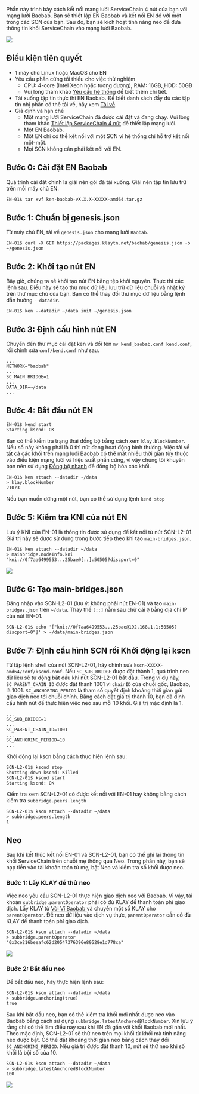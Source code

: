 Phần này trình bày cách kết nối mạng lưới ServiceChain 4 nút của bạn với mạng lưới Baobab. Bạn sẽ thiết lập EN Baobab và kết nối EN đó với một trong các SCN của bạn. Sau đó, bạn sẽ kích hoạt tính năng neo để đưa thông tin khối ServiceChain vào mạng lưới Baobab.

![](../images/sc-en-scn-arch.png)

## Điều kiện tiên quyết <a id="prerequisites"></a>
 - 1 máy chủ Linux hoặc MacOS cho EN
 - Yêu cầu phần cứng tối thiểu cho việc thử nghiệm
   - CPU: 4-core (Intel Xeon hoặc tương đương), RAM: 16GB, HDD: 50GB
   - Vui lòng tham khảo [Yêu cầu hệ thống](../references/system-requirements.md) để biết thêm chi tiết.
 - Tải xuống tập tin thực thi EN Baobab. Để biết danh sách đầy đủ các tập tin nhị phân có thể tải về, hãy xem [Tải về](../../../download/README.md).
 - Giả định và hạn chế
   - Một mạng lưới ServiceChain đã được cài đặt và đang chạy. Vui lòng tham khảo [Thiết lập ServiceChain 4 nút](4nodes-setup-guide.md) để thiết lập mạng lưới.
   - Một EN Baobab.
   - Một EN chỉ có thể kết nối với một SCN vì hệ thống chỉ hỗ trợ kết nối một-một.
   - Mọi SCN không cần phải kết nối với EN.

## Bước 0: Cài đặt EN Baobab <a id="install-baobab-en"></a>
Quá trình cài đặt chính là giải nén gói đã tải xuống. Giải nén tập tin lưu trữ trên mỗi máy chủ EN.

```bash
EN-01$ tar xvf ken-baobab-vX.X.X-XXXXX-amd64.tar.gz
```

## Bước 1: Chuẩn bị genesis.json <a id="step-1-preparing-genesis-json"></a>
Từ máy chủ EN, tải về `genesis.json` cho mạng lưới `Baobab`.
```
EN-01$ curl -X GET https://packages.klaytn.net/baobab/genesis.json -o ~/genesis.json
```

## Bước 2: Khởi tạo nút EN <a id="step-2-en-node-initialization"></a>
Bây giờ, chúng ta sẽ khởi tạo nút EN bằng tệp khởi nguyên. Thực thi các lệnh sau. Điều này sẽ tạo thư mục dữ liệu lưu trữ dữ liệu chuỗi và nhật ký trên thư mục chủ của bạn. Bạn có thể thay đổi thư mục dữ liệu bằng lệnh dẫn hướng `--datadir`.

```
EN-01$ ken --datadir ~/data init ~/genesis.json
```

## Bước 3: Định cấu hình nút EN <a id="step-3-configure-the-en-node"></a>
Chuyển đến thư mục cài đặt ken và đổi tên `mv kend_baobab.conf kend.conf`, rồi chỉnh sửa `conf/kend.conf` như sau.

```
...
NETWORK="baobab"
...
SC_MAIN_BRIDGE=1
...
DATA_DIR=~/data
...
```

## Bước 4: Bắt đầu nút EN <a id="step-4-start-the-en-node"></a>
```
EN-01$ kend start
Starting kscnd: OK
```
Bạn có thể kiểm tra trạng thái đồng bộ bằng cách xem `klay.blockNumber`. Nếu số này không phải là 0 thì nút đang hoạt động bình thường. Việc tải về tất cả các khối trên mạng lưới Baobab có thể mất nhiều thời gian tùy thuộc vào điều kiện mạng lưới và hiệu suất phần cứng, vì vậy chúng tôi khuyên bạn nên sử dụng [Đồng bộ nhanh](../../endpoint-node/installation-guide/configuration.md) để đồng bộ hóa các khối.
```
EN-01$ ken attach --datadir ~/data
> klay.blockNumber
21073
```
Nếu bạn muốn dừng một nút, bạn có thể sử dụng lệnh `kend stop`

## Bước 5: Kiểm tra KNI của nút EN <a id="step-5-check-kni-of-en-node"></a>
Lưu ý KNI của EN-01 là thông tin được sử dụng để kết nối từ nút SCN-L2-01. Giá trị này sẽ được sử dụng trong bước tiếp theo khi tạo `main-bridges.json`.
```
EN-01$ ken attach --datadir ~/data
> mainbridge.nodeInfo.kni
"kni://0f7aa6499553...25bae@[::]:50505?discport=0"
```

![](../images/sc-en-scn-nodeInfo.png)

## Bước 6: Tạo main-bridges.json <a id="step-6-create-main-bridges-json"></a>
Đăng nhập vào SCN-L2-01 (lưu ý: không phải nút EN-01) và tạo `main-bridges.json` trên `~/data`. Thay thế `[::]` nằm sau chữ cái `@` bằng địa chỉ IP của nút EN-01.
```
SCN-L2-01$ echo '["kni://0f7aa6499553...25bae@192.168.1.1:50505?discport=0"]' > ~/data/main-bridges.json
```

## Bước 7: ĐỊnh cấu hình SCN rồi Khởi động lại kscn <a id="step-7-configure-scn-then-restart-kscn"></a>
Từ tập lệnh shell của nút SCN-L2-01, hãy chỉnh sửa `kscn-XXXXX-amd64/conf/kscnd.conf`. Nếu `SC_SUB_BRIDGE` được đặt thành 1, quá trình neo dữ liệu sẽ tự động bắt đầu khi nút SCN-L2-01 bắt đầu. Trong ví dụ này, `SC_PARENT_CHAIN_ID` được đặt thành 1001 vì `chainID` của chuỗi gốc, Baobab, là 1001. `SC_ANCHORING_PERIOD` là tham số quyết định khoảng thời gian gửi giao dịch neo tới chuỗi chính. Bằng cách đặt giá trị thành 10, bạn đã định cấu hình nút để thực hiện việc neo sau mỗi 10 khối. Giá trị mặc định là 1.
```
...
SC_SUB_BRIDGE=1
...
SC_PARENT_CHAIN_ID=1001
...
SC_ANCHORING_PERIOD=10
...
```

Khởi động lại kscn bằng cách thực hiện lệnh sau:
```
SCN-L2-01$ kscnd stop
Shutting down kscnd: Killed
SCN-L2-01$ kscnd start
Starting kscnd: OK
```

Kiểm tra xem SCN-L2-01 có được kết nối với EN-01 hay không bằng cách kiểm tra `subbridge.peers.length`
```
SCN-L2-01$ kscn attach --datadir ~/data
> subbridge.peers.length
1
```

## Neo  <a id="anchoring"></a>
Sau khi kết thúc kết nối EN-01 và SCN-L2-01, bạn có thể ghi lại thông tin khối ServiceChain trên chuỗi mẹ thông qua Neo. Trong phần này, bạn sẽ nạp tiền vào tài khoản toán tử mẹ, bật Neo và kiểm tra số khối được neo.

### Bước 1: Lấy KLAY để thử neo <a id="step-1-get-klay-to-test-anchoring"></a>
Việc neo yêu cầu SCN-L2-01 thực hiện giao dịch neo với Baobab. Vì vậy, tài khoản `subbridge.parentOperator` phải có đủ KLAY để thanh toán phí giao dịch. Lấy KLAY từ [Vòi Ví Baobab ](https://baobab.wallet.klaytn.foundation/) và chuyển một số KLAY cho `parentOperator`. Để neo dữ liệu vào dịch vụ thực, `parentOperator` cần có đủ KLAY để thanh toán phí giao dịch.

```
SCN-L2-01$ kscn attach --datadir ~/data
> subbridge.parentOperator
"0x3ce216beeafc62d20547376396e89528e1d778ca"
```
![](../images/sc-en-scn-faucet.png)

### Bước 2: Bắt đầu neo <a id="step-2-start-anchoring"></a>
Để bắt đầu neo, hãy thực hiện lệnh sau:
```
SCN-L2-01$ kscn attach --datadir ~/data
> subbridge.anchoring(true)
true
```
Sau khi bắt đầu neo, bạn có thể kiểm tra khối mới nhất được neo vào Baobab bằng cách sử dụng `subbridge.latestAnchoredBlockNumber`. Xin lưu ý rằng chỉ có thể làm điều này sau khi EN đã gắn với khối Baobab mới nhất. Theo mặc định, SCN-L2-01 sẽ thử neo trên mọi khối từ khối mà tính năng neo được bật. Có thể đặt khoảng thời gian neo bằng cách thay đổi `SC_ANCHORING_PERIOD`. Nếu giá trị được đặt thành 10, nút sẽ thử neo khi số khối là bội số của 10.
```
SCN-L2-01$ kscn attach --datadir ~/data
> subbridge.latestAnchoredBlockNumber
100
```
![](../images/sc-en-scn-anchoring.png)
